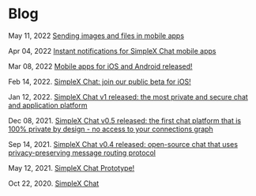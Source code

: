 # Blog

May 11, 2022 [Sending images and files in mobile apps](https://github.com/simplex-chat/simplex-chat/blob/stable/blog/20220511-simplex-chat-v2-images-files)

Apr 04, 2022 [Instant notifications for SimpleX Chat mobile apps](https://github.com/simplex-chat/simplex-chat/blob/stable/blog/20220404-simplex-chat-instant-notifications.md)

Mar 08, 2022 [Mobile apps for iOS and Android released!](https://github.com/simplex-chat/simplex-chat/blob/stable/blog/20220308-simplex-chat-mobile-apps.md)

Feb 14, 2022. [SimpleX Chat: join our public beta for iOS!](https://github.com/simplex-chat/simplex-chat/blob/stable/blog/20220214-simplex-chat-ios-public-beta.md)

Jan 12, 2022. [SimpleX Chat v1 released: the most private and secure chat and application platform](https://github.com/simplex-chat/simplex-chat/blob/stable/blog/20220112-simplex-chat-v1-released.md)

Dec 08, 2021. [SimpleX Chat v0.5 released: the first chat platform that is 100% private by design - no access to your connections graph](https://github.com/simplex-chat/simplex-chat/blob/stable/blog/20211208-simplex-chat-v0.5-released.md)

Sep 14, 2021. [SimpleX Chat v0.4 released: open-source chat that uses privacy-preserving message routing protocol](https://github.com/simplex-chat/simplex-chat/blob/stable/blog/20210914-simplex-chat-v0.4-released.md)

May 12, 2021. [SimpleX Chat Prototype!](https://github.com/simplex-chat/simplex-chat/blob/stable/blog/20210512-simplex-chat-terminal-ui.md)

Oct 22, 2020. [SimpleX Chat](https://github.com/simplex-chat/simplex-chat/blob/stable/blog/20201022-simplex-chat)
